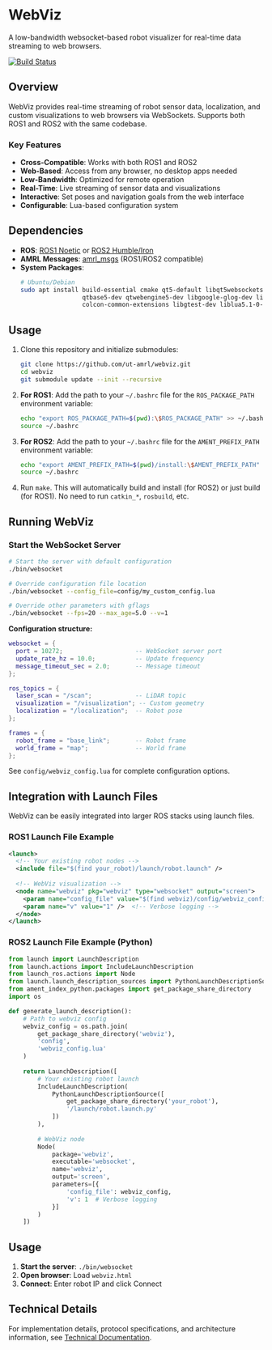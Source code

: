 # WebViz

A low-bandwidth websocket-based robot visualizer for real-time data streaming to web browsers.

[![Build Status](https://github.com/ut-amrl/webviz/actions/workflows/buildTest.yml/badge.svg)](https://github.com/ut-amrl/webviz/actions)

## Overview

WebViz provides real-time streaming of robot sensor data, localization, and custom visualizations to web browsers via WebSockets. Supports both ROS1 and ROS2 with the same codebase.

### Key Features

- **Cross-Compatible**: Works with both ROS1 and ROS2
- **Web-Based**: Access from any browser, no desktop apps needed
- **Low-Bandwidth**: Optimized for remote operation
- **Real-Time**: Live streaming of sensor data and visualizations
- **Interactive**: Set poses and navigation goals from the web interface
- **Configurable**: Lua-based configuration system

## Dependencies

- **ROS**: [ROS1 Noetic](http://wiki.ros.org/noetic/Installation) or [ROS2 Humble/Iron](https://docs.ros.org/en/rolling/Installation.html) 
- **AMRL Messages**: [amrl_msgs](https://github.com/ut-amrl/amrl_msgs) (ROS1/ROS2 compatible)
- **System Packages**:
    ```bash
    # Ubuntu/Debian
    sudo apt install build-essential cmake qt5-default libqt5websockets5-dev \
                     qtbase5-dev qtwebengine5-dev libgoogle-glog-dev libgflags-dev \
                     colcon-common-extensions libgtest-dev liblua5.1-0-dev
    ```

## Usage

1. Clone this repository and initialize submodules:
    ```bash
    git clone https://github.com/ut-amrl/webviz.git
    cd webviz
    git submodule update --init --recursive
    ```

2. **For ROS1**: Add the path to your `~/.bashrc` file for the `ROS_PACKAGE_PATH` environment variable:
    ```bash
    echo "export ROS_PACKAGE_PATH=$(pwd):\$ROS_PACKAGE_PATH" >> ~/.bashrc
    source ~/.bashrc
    ```

3. **For ROS2**: Add the path to your `~/.bashrc` file for the `AMENT_PREFIX_PATH` environment variable:
    ```bash
    echo "export AMENT_PREFIX_PATH=$(pwd)/install:\$AMENT_PREFIX_PATH" >> ~/.bashrc
    source ~/.bashrc
    ```

4. Run `make`. This will automatically build and install (for ROS2) or just build (for ROS1). No need to run `catkin_*`, `rosbuild`, etc.

## Running WebViz

### Start the WebSocket Server
```bash
# Start the server with default configuration
./bin/websocket

# Override configuration file location
./bin/websocket --config_file=config/my_custom_config.lua

# Override other parameters with gflags
./bin/websocket --fps=20 --max_age=5.0 --v=1
```

**Configuration structure:**
```lua
websocket = {
  port = 10272;                    -- WebSocket server port
  update_rate_hz = 10.0;           -- Update frequency
  message_timeout_sec = 2.0;       -- Message timeout
};

ros_topics = {
  laser_scan = "/scan";            -- LiDAR topic
  visualization = "/visualization"; -- Custom geometry
  localization = "/localization";  -- Robot pose
};

frames = {
  robot_frame = "base_link";       -- Robot frame
  world_frame = "map";             -- World frame
};
```

See `config/webviz_config.lua` for complete configuration options.

## Integration with Launch Files

WebViz can be easily integrated into larger ROS stacks using launch files.

### ROS1 Launch File Example

```xml
<launch>
  <!-- Your existing robot nodes -->
  <include file="$(find your_robot)/launch/robot.launch" />
  
  <!-- WebViz visualization -->
  <node name="webviz" pkg="webviz" type="websocket" output="screen">
    <param name="config_file" value="$(find webviz)/config/webviz_config.lua" />
    <param name="v" value="1" />  <!-- Verbose logging -->
  </node>
</launch>
```

### ROS2 Launch File Example (Python)

```python
from launch import LaunchDescription
from launch.actions import IncludeLaunchDescription
from launch_ros.actions import Node
from launch.launch_description_sources import PythonLaunchDescriptionSource
from ament_index_python.packages import get_package_share_directory
import os

def generate_launch_description():
    # Path to webviz config
    webviz_config = os.path.join(
        get_package_share_directory('webviz'),
        'config',
        'webviz_config.lua'
    )
    
    return LaunchDescription([
        # Your existing robot launch
        IncludeLaunchDescription(
            PythonLaunchDescriptionSource([
                get_package_share_directory('your_robot'), 
                '/launch/robot.launch.py'
            ])
        ),
        
        # WebViz node
        Node(
            package='webviz',
            executable='websocket',
            name='webviz',
            output='screen',
            parameters=[{
                'config_file': webviz_config,
                'v': 1  # Verbose logging
            }]
        )
    ])
```

## Usage

1. **Start the server**: `./bin/websocket`
2. **Open browser**: Load `webviz.html` 
3. **Connect**: Enter robot IP and click Connect

## Technical Details

For implementation details, protocol specifications, and architecture information, see [Technical Documentation](src/websocket/README.md).